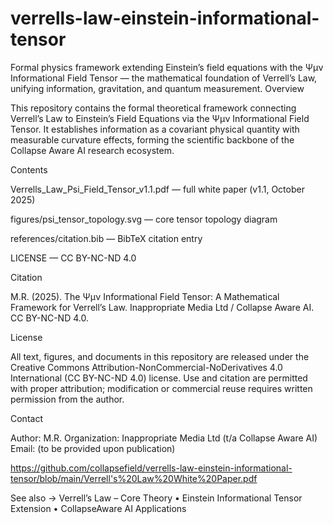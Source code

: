 # verrells-law-einstein-informational-tensor
Formal physics framework extending Einstein’s field equations with the Ψμν Informational Field Tensor — the mathematical foundation of Verrell’s Law, unifying information, gravitation, and quantum measurement.
Overview

This repository contains the formal theoretical framework connecting Verrell’s Law to Einstein’s Field Equations via the Ψμν Informational Field Tensor.
It establishes information as a covariant physical quantity with measurable curvature effects, forming the scientific backbone of the Collapse Aware AI research ecosystem.

Contents

Verrells_Law_Psi_Field_Tensor_v1.1.pdf — full white paper (v1.1, October 2025)

figures/psi_tensor_topology.svg — core tensor topology diagram

references/citation.bib — BibTeX citation entry

LICENSE — CC BY-NC-ND 4.0

Citation

M.R. (2025). The Ψμν Informational Field Tensor: A Mathematical Framework for Verrell’s Law.
Inappropriate Media Ltd / Collapse Aware AI. CC BY-NC-ND 4.0.

License

All text, figures, and documents in this repository are released under the Creative Commons Attribution-NonCommercial-NoDerivatives 4.0 International (CC BY-NC-ND 4.0) license.
Use and citation are permitted with proper attribution; modification or commercial reuse requires written permission from the author.

Contact

Author: M.R.
Organization: Inappropriate Media Ltd (t/a Collapse Aware AI)
Email: (to be provided upon publication)

https://github.com/collapsefield/verrells-law-einstein-informational-tensor/blob/main/Verrell's%20Law%20White%20Paper.pdf

See also → Verrell’s Law – Core Theory
 • Einstein Informational Tensor Extension
 • CollapseAware AI Applications
